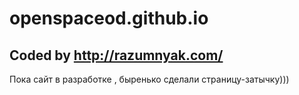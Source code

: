 # openspaceod.github.io

## Coded by http://razumnyak.com/

Пока сайт в разработке , быренько сделали страницу-затычку)))
